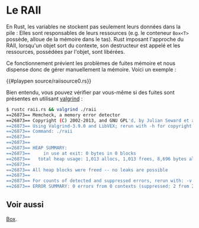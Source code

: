 # Le RAII

En Rust, les variables ne stockent pas seulement leurs données dans la pile : Elles sont responsables de leurs ressources (e.g. le conteneur `Box<T>` possède, alloue de la mémoire dans le tas). Rust imposant l'approche du RAII, lorsqu'un objet sort du contexte, son destructeur est appelé et les ressources, possédées par l'objet, sont libérées.

Ce fonctionnement prévient les problèmes de fuites mémoire et nous dispense donc de gérer manuellement la mémoire. Voici un exemple :

{{#playpen source/raiisource0.rs}}

Bien entendu, vous pouvez vérifier par vous-même si des fuites sont présentes en utilisant [valgrind][valgrind] :

```bash
$ rustc raii.rs && valgrind ./raii
==26873== Memcheck, a memory error detector
==26873== Copyright (C) 2002-2013, and GNU GPL'd, by Julian Seward et al.
==26873== Using Valgrind-3.9.0 and LibVEX; rerun with -h for copyright info
==26873== Command: ./raii
==26873==
==26873==
==26873== HEAP SUMMARY:
==26873==     in use at exit: 0 bytes in 0 blocks
==26873==   total heap usage: 1,013 allocs, 1,013 frees, 8,696 bytes allocated
==26873==
==26873== All heap blocks were freed -- no leaks are possible
==26873==
==26873== For counts of detected and suppressed errors, rerun with: -v
==26873== ERROR SUMMARY: 0 errors from 0 contexts (suppressed: 2 from 2)
```

## Voir aussi

[Box][box].

[valgrind]: http://valgrind.org/info/
[box]: ../chapitre17/boxpiletas.html
